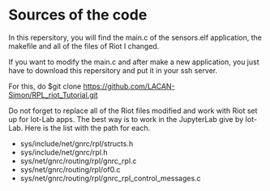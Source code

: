 # Sources of the code 

In this repersitory, you will find the main.c of the sensors.elf application, the makefile and all of the files of Riot I changed. 

If you want to modify the main.c and after make a new application, you just have to download this repersitory and put it in your ssh server. 

For this, do $git clone https://github.com/LACAN-Simon/RPL_riot_Tutorial.git

Do not forget to replace all of the Riot files modified and work with Riot set up for Iot-Lab apps. The best way is to work in the JupyterLab give by Iot-Lab. Here is the list with the path for each. 

- sys/include/net/gnrc/rpl/structs.h
- sys/include/net/gnrc/rpl.h 
- sys/net/gnrc/routing/rpl/gnrc_rpl.c
- sys/net/gnrc/routing/rpl/of0.c 
- sys/net/gnrc/routing/rpl/gnrc_rpl_control_messages.c

